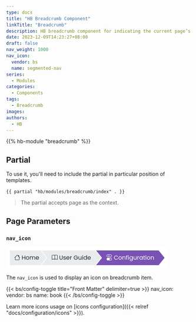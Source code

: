 ```yaml
---
type: docs
title: "HB Breadcrumb Component"
linkTitle: "Breadcrumb"
description: HB breadcrumb component for indicating the current page’s location.
date: 2023-12-09T14:23:27+08:00
draft: false
nav_weight: 1000
nav_icon:
  vendor: bs
  name: segmented-nav
series:
  - Modules
categories:
  - Components
tags:
  - Breadcrumb
images:
authors:
  - HB
---
```


{{% hb-module "breadcrumb" %}}

## Partial

To use it, you'll need to include the partial in particular position of templates.

```go-html-template
{{ partial "hb/modules/breadcrumb/index" . }}
```

> The partial accepts page as the context.

## Page Parameters

### `nav_icon`

![Breadcrumb icons](icons.png#center)

The `nav_icon` is used to display an icon on breadcrumb item.

{{< bs/config-toggle title="Front Matter" delimiter=true >}}
nav_icon:
  vendor: bs
  name: book
{{< /bs/config-toggle >}}

Learn more icons usage on [icons configuration]({{< relref "docs/configuration/icons" >}}).
